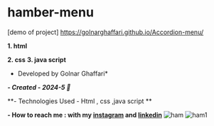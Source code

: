 # hamber-menu

 [demo of project] https://golnarghaffari.github.io/Accordion-menu/

**1. html**

**2. css**
**3. java script**

* Developed by Golnar Ghaffari*

***- Created - 2024-5 🌷***

**- Technologies Used - Html , css ,java script **

**- How to reach me : with my [instagram](http://www.instagram.com/golnarghaffari20) and [linkedin](http://www.linkedin.com/in/golnar-ghaffari-b370462a9/")**
![ham](https://github.com/golnarghaffari/hamber-menu/assets/155916502/b0acfab5-5686-442e-bc99-08b3a4c05a63)
![ham1](https://github.com/golnarghaffari/hamber-menu/assets/155916502/d535b932-28c2-4d31-b360-e06f62bf391d)

